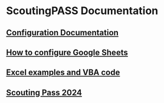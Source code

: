 # ScoutingPASS Documentation

## [Configuration Documentation](Configuration.md)

## [How to configure Google Sheets](GoogleSheets.md)

## [Excel examples and VBA code](../docs)

## [Scouting Pass 2024](../2024)

